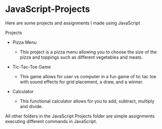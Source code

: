 # JavaScript-Projects

Here are some projects and assignments I made using JavaScript

Projects
  - Pizza Menu
    - This project is a pizza menu allowing you to choose the size of the pizza and toppings such as different vegetables and meats.
  
  - Tic-Tac-Toe Game
    - This game allows for user vs computer in a fun game of tic tac toe with sound effects for grid placement, a draw, and a winner.

  - Calculator
    - This functional calculator allows for you to add, subtract, multiply and divide.




All other folders in the JavaScript Projects folder are simple assignments executing different commands in JavaScript. 
